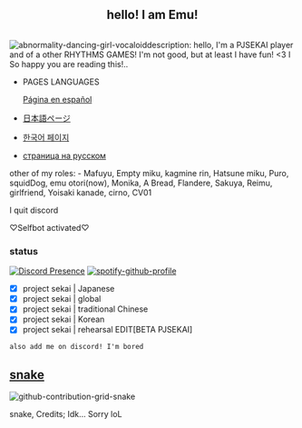 <h2 align="center">hello! I am Emu! </h2>
<p align="center" alt="" width="">
    <img alt="" src="assets/standard.gif">

![abnormality-dancing-girl-vocaloid](https://user-images.githubusercontent.com/117464679/211882563-592c52be-b82a-4ee5-9640-df673d150d4d.gif)description:
hello, I'm a PJSEKAI player and of a other RHYTHMS GAMES! I'm not good, but at least I have fun! <3
I So happy you are reading this!.. 
- PAGES LANGUAGES

   [Página en español](https://github.com/ChirumiruFL/Spanish/blob/main/README.md) 

- [日本語ページ](https://github.com/ChirumiruFL/Japanese/blob/main/README.md) 

- [한국어 페이지](https://github.com/ChirumiruFL/korean/blob/main/README.md) 

- [страница на русском](https://github.com/ChirumiruFL/Russian) 
 
other of my roles: - Mafuyu, Empty miku, kagmine rin, Hatsune miku, Puro, squidDog, emu otori(now), Monika, A Bread, Flandere, Sakuya, Reimu, girlfriend, Yoisaki kanade, cirno, CV01

I quit discord

♡Selfbot activated♡

### status
[![Discord Presence](https://lanyard-profile-readme.vercel.app/api/891490390794964992?theme=%?bg=ff66bC&animated=true&hideDiscrim=true&borderRadius=30px&idleMessage=Probably%20playing%20project%20sekai)](https://discord.com/users/891490390794964992)
[![spotify-github-profile](https://spotify-github-profile.vercel.app/api/view?uid=31sju7bunnvaxguotc7yyow7aeli&cover_image=true&theme=default&show_offline=false&background_color=121212&bar_color_cover=true)](https://spotify-github-profile.vercel.app/api/view?uid=31sju7bunnvaxguotc7yyow7aeli&redirect=true)
- [x] project sekai | Japanese
- [x] project sekai | global
- [x] project sekai | traditional Chinese
- [x] project sekai | Korean
- [x] project sekai | rehearsal EDIT[BETA PJSEKAI]

`also add me on discord! I'm bored`


## [snake](https://open.spotify.com/playlist/2y9dxZ2zh1ZwCY8zXW946O?si=E-eEcFQdQ3Sycmgqgtid6A&utm_source=copy-link) 
![github-contribution-grid-snake](https://user-images.githubusercontent.com/117464679/204690278-e3bad35a-fc8d-4604-9dc6-3951aca0c276.svg)

snake, Credits; Idk... Sorry loL
